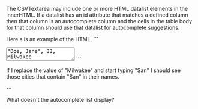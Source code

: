 The CSVTextarea may include one or more HTML datalist elements in the innerHTML.  If a datalist has an id attribute that matches a defined column then that column is an autocomplete column and the cells in the table body for that column should use that datalist for autocomplete suggestions.

Here's is an example of the HTML, ```
  <!-- Define the CSVTextarea component with column headings and autocomplete list -->
  <csv-textarea
    column-headings="name,age,city"
    caption="Personal Information"
    debug="true">

  <!-- Textarea to load CSV data into the table -->
  <textarea placeholder="Paste CSV data here...">
"Doe, Jane", 33, Milwakee
  </textarea>

  <!-- Datalist for city autocomplete -->
  <datalist id="city">
    <option value="New York">
    <option value="Los Angeles">
    <option value="Chicago">
    <option value="Pasadena">
    <option value="Santa Clarita">
  </datalist>

  </csv-textarea>
```

If I replace the value of "Milwakee" and start typing "San" I should see those cities that contain "San" in their names.

--

What doesn't the autocomplete list display?

